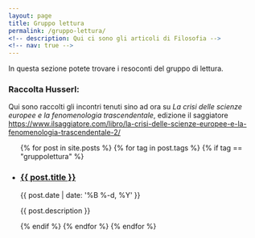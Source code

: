 ```yaml
---
layout: page
title: Gruppo lettura
permalink: /gruppo-lettura/
<!-- description: Qui ci sono gli articoli di Filosofia -->
<!-- nav: true -->
---
```



In questa sezione potete trovare i resoconti del gruppo di lettura.

### Raccolta Husserl:

Qui sono raccolti gli incontri tenuti sino ad ora su _La crisi delle scienze europee e la fenomenologia trascendentale_, edizione il saggiatore https://www.ilsaggiatore.com/libro/la-crisi-delle-scienze-europee-e-la-fenomenologia-trascendentale-2/

<div class="post">

  
  <ul class="post-list">
    {% for post in site.posts %}
    {% for tag in post.tags %}
    {% if tag == "gruppolettura" %}
        <li>
        <h3><a class="post-title" href="{{ post.url | prepend: site.baseurl }}">{{ post.title }}</a></h3>
        <p class="post-meta">{{ post.date | date: '%B %-d, %Y' }}</p>
        <p>{{ post.description }}</p>
        </li>
    {% endif %}
    {% endfor %}
    {% endfor %}
  </ul>

</div>
